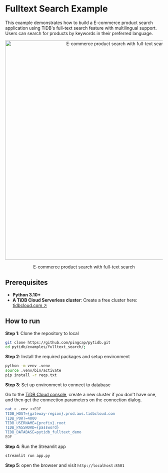 # Fulltext Search Example

This example demonstrates how to build a E-commerce product search application using TiDB's full-text search feature with multilingual support. Users can search for products by keywords in their preferred language.

<p align="center">
  <img width="700" alt="E-commerce product search with full-text search" src="https://github.com/user-attachments/assets/c81ddad4-f996-4b1f-85c0-5cbb55bc2a3a" />
  <p style="text-align: center;">E-commerce product search with full-text search</p>
</p>

## Prerequisites

- **Python 3.10+**
- **A TiDB Cloud Serverless cluster**: Create a free cluster here: [tidbcloud.com ↗️](https://tidbcloud.com/?utm_source=github&utm_medium=referral&utm_campaign=pytidb_readme)

## How to run

**Step 1**: Clone the repository to local

```bash
git clone https://github.com/pingcap/pytidb.git
cd pytidb/examples/fulltext_search/;
```

**Step 2**: Install the required packages and setup environment

```bash
python -m venv .venv
source .venv/bin/activate
pip install -r reqs.txt
```

**Step 3**: Set up environment to connect to database

Go to the [TiDB Cloud console](https://tidbcloud.com/), create a new cluster if you don't have one, and then get the connection parameters on the connection dialog.

```bash
cat > .env <<EOF
TIDB_HOST={gateway-region}.prod.aws.tidbcloud.com
TIDB_PORT=4000
TIDB_USERNAME={prefix}.root
TIDB_PASSWORD={password}
TIDB_DATABASE=pytidb_fulltext_demo
EOF
```

**Step 4**: Run the Streamlit app

```bash
streamlit run app.py
```

**Step 5**: open the browser and visit `http://localhost:8501`

